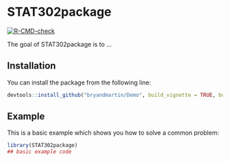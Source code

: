 
# STAT302package

<!-- badges: start -->
[![R-CMD-check](https://github.com/eunicezh/STAT302package/workflows/R-CMD-check/badge.svg)](https://github.com/eunicezh/STAT302package/actions)
<!-- badges: end -->

The goal of STAT302package is to ...

## Installation

You can install the package from the following line:

``` r
devtools::install_github("bryandmartin/Demo", build_vignette = TRUE, build_opts = c())
```

## Example

This is a basic example which shows you how to solve a common problem:

``` r
library(STAT302package)
## basic example code
```

